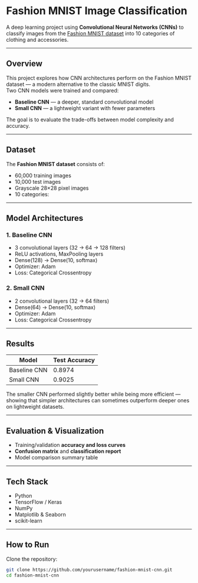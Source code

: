 # Fashion MNIST Image Classification

A deep learning project using **Convolutional Neural Networks (CNNs)** to classify images from the [Fashion MNIST dataset](https://www.kaggle.com/zalando-research/fashionmnist) into 10 categories of clothing and accessories.

---

## Overview
This project explores how CNN architectures perform on the Fashion MNIST dataset — a modern alternative to the classic MNIST digits.  
Two CNN models were trained and compared:
- **Baseline CNN** — a deeper, standard convolutional model  
- **Small CNN** — a lightweight variant with fewer parameters  

The goal is to evaluate the trade-offs between model complexity and accuracy.

---

## Dataset
The **Fashion MNIST dataset** consists of:
- 60,000 training images  
- 10,000 test images  
- Grayscale 28×28 pixel images  
- 10 categories:

---

## Model Architectures

### 1. Baseline CNN
- 3 convolutional layers (32 → 64 → 128 filters)  
- ReLU activations, MaxPooling layers  
- Dense(128) → Dense(10, softmax)  
- Optimizer: Adam  
- Loss: Categorical Crossentropy  

### 2. Small CNN
- 2 convolutional layers (32 → 64 filters)  
- Dense(64) → Dense(10, softmax)  
- Optimizer: Adam  
- Loss: Categorical Crossentropy  

---

## Results

| Model         | Test Accuracy |
|----------------|----------------|
| Baseline CNN   | 0.8974 |
| Small CNN      | 0.9025 |

The smaller CNN performed slightly better while being more efficient — showing that simpler architectures can sometimes outperform deeper ones on lightweight datasets.

---

## Evaluation & Visualization
- Training/validation **accuracy and loss curves**
- **Confusion matrix** and **classification report**
- Model comparison summary table

---

## Tech Stack
- Python  
- TensorFlow / Keras  
- NumPy  
- Matplotlib & Seaborn  
- scikit-learn  

---

## How to Run
Clone the repository:
 ```bash
 git clone https://github.com/yourusername/fashion-mnist-cnn.git
 cd fashion-mnist-cnn
